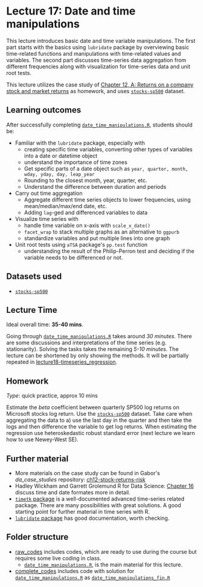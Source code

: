 # Lecture 17: Date and time manipulations

This lecture introduces basic date and time variable manipulations. The first part starts with the basics using `lubridate` package by overviewing basic time-related functions and manipulations with time-related values and variables. The second part discusses time-series data aggregation from different frequencies along with visualization for time-series data and unit root tests.

This lecture utilizes the case study of [Chapter 12, A: Returns on a company stock and market returns](https://gabors-data-analysis.com/casestudies/#ch12a-returns-on-a-company-stock-and-market-returns) as homework, and uses [`stocks-sp500`](https://gabors-data-analysis.com/datasets/#stocks-sp500) dataset.

## Learning outcomes
After successfully completing [`date_time_manipulations.R`](https://github.com/gabors-data-analysis/da-coding-rstats/blob/main/lecture17-dates-n-times/raw_codes/date_time_manipulations.R), students should be:

  - Familiar with the `lubridate` package, especially with
    - creating specific time variables, converting other types of variables into a date or datetime object
    - understand the importance of time zones
    - Get specific parts of a date object such as `year, quarter, month, wday, yday, day, leap_year`
    - Rounding to the closest month, year, quarter, etc.
    - Understand the difference between duration and periods
  - Carry out time aggregation
    - Aggregate different time series objects to lower frequencies, using mean/median/max/end date, etc.
    - Adding `lag`-ged and differenced variables to data
  - Visualize time series with
    - handle time variable on x-axis with `scale_x_date()`  
    - `facet_wrap` to stack multiple graphs as an alternative to `ggpurb`
    - standardize variables and put multiple lines into one graph   
  - Unit root tests using `aTSA` package's `pp.test` function
    - understanding the result of the Philip-Perron test and deciding if the variable needs to be differenced or not. 

## Datasets used

- [`stocks-sp500`](https://gabors-data-analysis.com/datasets/#stocks-sp500)

## Lecture Time

Ideal overall time: **35-40 mins**.

Going through [`date_time_manipulations.R`](https://github.com/gabors-data-analysis/da-coding-rstats/blob/main/lecture17-dates-n-times/raw_codes/date_time_manipulations.R) takes around *30 minutes*. There are some discussions and interpretations of the time series (e.g. stationarity). Solving the tasks takes the remaining *5-10 minutes*. The lecture can be shortened by only showing the methods. It will be partially repeated in [lecture18-timeseries_regression](https://github.com/gabors-data-analysis/da-coding-rstats/blob/main/lecture18-timeseries-regression).


## Homework

*Type*: quick practice, approx 10 mins

Estimate the *beta* coefficient between quarterly SP500 log returns on Microsoft stocks log return. Use the [`stocks-sp500`](https://gabors-data-analysis.com/datasets/#stocks-sp500) dataset. Take care when aggregating the data to a) use the last day in the quarter and then take the logs and then difference the variable to get log returns. When estimating the regression use heteroskedastic robust standard error (next lecture we learn how to use Newey-West SE).


## Further material

  - More materials on the case study can be found in Gabor's *da_case_studies* repository: [ch12-stock-returns-risk](https://github.com/gabors-data-analysis/da_case_studies/blob/master/ch12-stock-returns-risk/ch12-stock-returns-risk.R)
  - Hadley Wickham and Garrett Grolemund R for Data Science: [Chapter 16](https://r4ds.had.co.nz/dates-and-times.html) discuss time and date formates more in detail.
  - [`timetk` package](https://business-science.github.io/timetk/index.html) is a well-documented advanced time-series related package. There are many possibilities with great solutions. A good starting point for further material in time series with R.
  - [`lubridate` package](https://lubridate.tidyverse.org/index.html) has good documentation, worth checking.

## Folder structure
  
  - [raw_codes](https://github.com/gabors-data-analysis/da-coding-rstats/edit/main/lecture17-dates-n-times/raw_codes) includes codes, which are ready to use during the course but requires some live coding in class.
    - [`date_time_manipulations.R`](https://github.com/gabors-data-analysis/da-coding-rstats/blob/main/lecture17-dates-n-times/raw_codes/date_time_manipulations.R), is the main material for this lecture.
  - [complete_codes](https://github.com/gabors-data-analysis/da-coding-rstats/edit/main/lecture17-dates-n-times/complete_codes) includes code with solution for [`date_time_manipulations.R`](https://github.com/gabors-data-analysis/da-coding-rstats/blob/main/lecture17-dates-n-times/raw_codes/date_time_manipulations.R) as [`date_time_manipulations_fin.R`](https://github.com/gabors-data-analysis/da-coding-rstats/blob/main/lecture17-dates-n-times/complete_codes/date_time_manipulations_fin.R)

